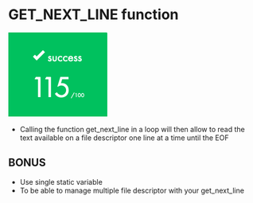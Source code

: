 # GET_NEXT_LINE function

![Result](/img/result.png)

* Calling the function get_next_line in a loop will then allow to read the text available on a file descriptor one line at a time until the EOF

## BONUS

* Use single static variable
* To be able to manage multiple file descriptor with your get_next_line